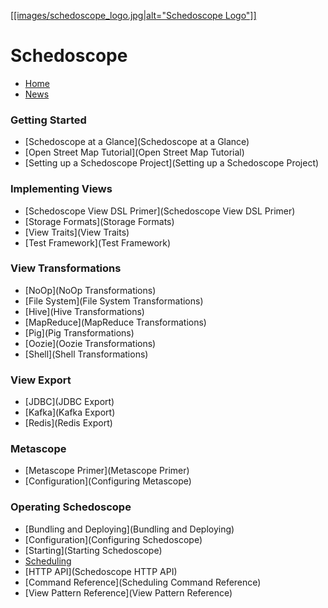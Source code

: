 [[[images/schedoscope_logo.jpg|alt="Schedoscope Logo"]]](http://www.schedoscope.org)

Schedoscope
===============
* [Home](Home)
* [News](News)

### Getting Started
* [Schedoscope at a Glance](Schedoscope at a Glance)
* [Open Street Map Tutorial](Open Street Map Tutorial)
* [Setting up a Schedoscope Project](Setting up a Schedoscope Project)

### Implementing Views
* [Schedoscope View DSL Primer](Schedoscope View DSL Primer)
* [Storage Formats](Storage Formats)
* [View Traits](View Traits)
* [Test Framework](Test Framework)

### View Transformations
* [NoOp](NoOp Transformations)
* [File System](File System Transformations)
* [Hive](Hive Transformations)
* [MapReduce](MapReduce Transformations)
* [Pig](Pig Transformations)
* [Oozie](Oozie Transformations)
* [Shell](Shell Transformations)

### View Export
* [JDBC](JDBC Export)
* [Kafka](Kafka Export)
* [Redis](Redis Export)

### Metascope
* [Metascope Primer](Metascope Primer)
* [Configuration](Configuring Metascope)

### Operating Schedoscope
* [Bundling and Deploying](Bundling and Deploying)
* [Configuration](Configuring Schedoscope)
* [Starting](Starting Schedoscope)
* [Scheduling](Scheduling)
* [HTTP API](Schedoscope HTTP API)
* [Command Reference](Scheduling Command Reference)
* [View Pattern Reference](View Pattern Reference)